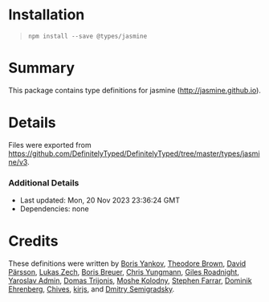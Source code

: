 # Installation
> `npm install --save @types/jasmine`

# Summary
This package contains type definitions for jasmine (http://jasmine.github.io).

# Details
Files were exported from https://github.com/DefinitelyTyped/DefinitelyTyped/tree/master/types/jasmine/v3.

### Additional Details
 * Last updated: Mon, 20 Nov 2023 23:36:24 GMT
 * Dependencies: none

# Credits
These definitions were written by [Boris Yankov](https://github.com/borisyankov), [Theodore Brown](https://github.com/theodorejb), [David Pärsson](https://github.com/davidparsson), [Lukas Zech](https://github.com/lukas-zech-software), [Boris Breuer](https://github.com/Engineer2B), [Chris Yungmann](https://github.com/cyungmann), [Giles Roadnight](https://github.com/Roaders), [Yaroslav Admin](https://github.com/devoto13), [Domas Trijonis](https://github.com/fdim), [Moshe Kolodny](https://github.com/kolodny), [Stephen Farrar](https://github.com/stephenfarrar), [Dominik Ehrenberg](https://github.com/djungowski), [Chives](https://github.com/chivesrs), [kirjs](https://github.com/kirjs), and [Dmitry Semigradsky](https://github.com/Semigradsky).
